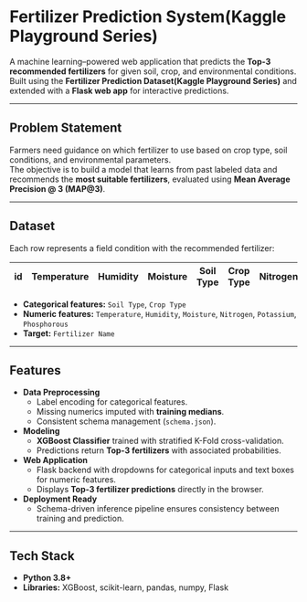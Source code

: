# Fertilizer Prediction System(Kaggle Playground Series)

A machine learning–powered web application that predicts the **Top-3 recommended fertilizers** for given soil, crop, and environmental conditions.  
Built using the **Fertilizer Prediction Dataset(Kaggle Playground Series)** and extended with a **Flask web app** for interactive predictions.

---

## Problem Statement
Farmers need guidance on which fertilizer to use based on crop type, soil conditions, and environmental parameters.  
The objective is to build a model that learns from past labeled data and recommends the **most suitable fertilizers**, evaluated using **Mean Average Precision @ 3 (MAP@3)**.

---

## Dataset
Each row represents a field condition with the recommended fertilizer:

| id | Temperature | Humidity | Moisture | Soil Type | Crop Type | Nitrogen | Potassium | Phosphorous | Fertilizer Name |
|----|-------------|----------|----------|-----------|-----------|----------|-----------|-------------|-----------------|

- **Categorical features:** `Soil Type`, `Crop Type`  
- **Numeric features:** `Temperature`, `Humidity`, `Moisture`, `Nitrogen`, `Potassium`, `Phosphorous`  
- **Target:** `Fertilizer Name`  

---

## Features
- **Data Preprocessing**
  - Label encoding for categorical features.
  - Missing numerics imputed with **training medians**.
  - Consistent schema management (`schema.json`).
- **Modeling**
  - **XGBoost Classifier** trained with stratified K-Fold cross-validation.
  - Predictions return **Top-3 fertilizers** with associated probabilities.
- **Web Application**
  - Flask backend with dropdowns for categorical inputs and text boxes for numeric features.
  - Displays **Top-3 fertilizer predictions** directly in the browser.
- **Deployment Ready**
  - Schema-driven inference pipeline ensures consistency between training and prediction.

---

## Tech Stack
- **Python 3.8+**
- **Libraries:** XGBoost, scikit-learn, pandas, numpy, Flask
